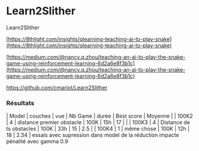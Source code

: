 # Learn2Slither
Learn2Slither

[https://8thlight.com/insights/qlearning-teaching-ai-to-play-snake](https://8thlight.com/insights/qlearning-teaching-ai-to-play-snake)

[https://medium.com/@nancy.q.zhou/teaching-an-ai-to-play-the-snake-game-using-reinforcement-learning-6d2a6e8f3b1c](https://medium.com/@nancy.q.zhou/teaching-an-ai-to-play-the-snake-game-using-reinforcement-learning-6d2a6e8f3b1c)

https://github.com/cmariot/Learn2Slither

### Résultats
| Model | couches |          vue              | Nb Game | durée | Best score | Moyenne |
| 100K2 |   4     | distance premier obstacle |  100K   |  15h  |    17      | |
| 100K3 |   4     | Distance de ts obstacles  |  100K   |  33h  |    15      | 2.5  |
| 100K4 |   1     |       même chose          |  100K   |  12h  |     18     | 2.34 |
essais avec supression dans model de la réduction impacte pénalité avec gamma 0.9
